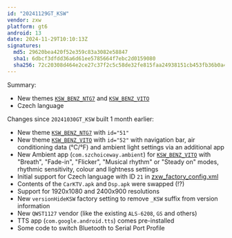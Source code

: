 ```yaml
---
id: "20241129GT_KSW"
vendor: zxw
platform: gt6
android: 13
date: 2024-11-29T10:10:13Z
signatures:
  md5: 29620bea420f52e359c83a3082e58847
  sha1: 6dbcf3dfdd36a6d61ee5785664f7ebc2d0159080
  sha256: 72c20308d464e2ce27c37f2c5c58de32fe815faa24938151cb453fb36b0a4194
---
```

Summary:
- New themes [`KSW_BENZ_NTG7`](/headunits/themes/zxw/51-ksw_benz_ntg7) and [`KSW_BENZ_VITO`](/headunits/themes/zxw/52-ksw_benz_vito)
- Czech language

Changes since `20241030GT_KSW` built 1 month earlier:
- New theme [`KSW_BENZ_NTG7`](/headunits/themes/zxw/51-ksw_benz_ntg7) with `id="51"`
- New theme [`KSW_BENZ_VITO`](/headunits/themes/zxw/52-ksw_benz_vito) with `id="52"` with navigation bar, air conditioning data (°C/°F) and ambient light settings via an additional app
- New Ambient app (`com.szchoiceway.ambient`) for [`KSW_BENZ_VITO`](/headunits/themes/zxw/52-ksw_benz_vito) with "Breath", "Fade-in", "Flicker", "Musical rhythm" or "Steady on" modes, rhythmic sensitivity, colour and lightness settings
- Initial support for Czech language with ID `21` in [zxw_factory_config.xml](/headunits/factory-settings/zxw)
- Contents of the `CarKTV.apk` and `Dsp.apk` were swapped (!?)
- Support for 1920x1080 and 2400x900 resolutions
- New `versionHideKSW` factory setting to remove `_KSW` suffix from version information
- New `QWST1127` vendor (like the existing `ALS-6208`, `GS` and others)
- TTS app (`com.google.android.tts`) comes pre-installed
- Some code to switch Bluetooth to Serial Port Profile